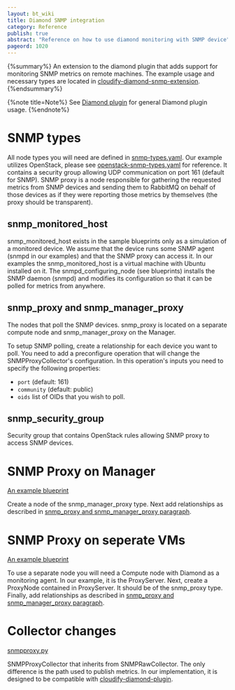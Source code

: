 ```yaml
---
layout: bt_wiki
title: Diamond SNMP integration
category: Reference
publish: true
abstract: "Reference on how to use diamond monitoring with SNMP device"
pageord: 1020
---
```


{%summary%}
An extension to the diamond plugin that adds support for monitoring SNMP metrics on remote machines.
The example usage and necessary types are located in [cloudify-diamond-snmp-extension](https://github.com/cloudify-cosmo/cloudify-diamond-snmp-extension).
{%endsummary%}

{%note title=Note%}
See [Diamond plugin](plugin-diamond.html) for general Diamond plugin usage.
{%endnote%}

# SNMP types
All node types you will need are defined in [snmp-types.yaml](https://github.com/cloudify-cosmo/cloudify-diamond-snmp-extension/blob/master/snmp-types.yaml). Our example utilizes OpenStack, please see [openstack-snmp-types.yaml](https://github.com/cloudify-cosmo/cloudify-diamond-snmp-extension/blob/master/openstack-snmp-types.yaml) for reference. It contains a security group allowing UDP communication on port 161 (default for SNMP). SNMP proxy is a node responsible for gathering the requested metrics from SNMP devices and sending them to RabbitMQ on behalf of those devices as if they were reporting those metrics by themselves (the proxy should be transparent).

## snmp_monitored_host
snmp_monitored_host exists in the sample blueprints only as a simulation of a monitored device. We assume that the device runs some SNMP agent (snmpd in our examples) and that the SNMP proxy can access it. In our examples the snmp_monitored_host is a virtual machine with Ubuntu installed on it. The snmpd_configuring_node (see blueprints) installs the SNMP daemon (snmpd) and modifies its configuration so that it can be polled for metrics from anywhere.

## snmp_proxy and snmp_manager_proxy
The nodes that poll the SNMP devices.
snmp_proxy is located on a separate compute node and snmp_manager_proxy on the Manager.

To setup SNMP polling, create a relationship for each device you want to poll. You need to add a preconfigure operation that will change the SNMPProxyCollector's configuration. In this operation's inputs you need to specify the following properties:

* `port` (default: 161)
* `community` (default: public)
* `oids` list of OIDs that you wish to poll.

## snmp_security_group
 Security group that contains OpenStack rules allowing SNMP proxy to access SNMP devices.

# SNMP Proxy on Manager
[An example blueprint](https://github.com/cloudify-cosmo/cloudify-diamond-snmp-extension/blob/master/proxy_on_manager.yaml)


Create a node of the snmp_manager_proxy type. Next add relationships as described in [snmp_proxy and snmp_manager_proxy paragraph](reference-diamond-snmp-integration.html#snmpproxy-and-snmpmanagerproxy).

# SNMP Proxy on seperate VMs
[An example blueprint](https://github.com/cloudify-cosmo/cloudify-diamond-snmp-extension/blob/master/separate_proxy.yaml)

To use a separate node you will need a Compute node with Diamond as a monitoring agent. In our example, it is the ProxyServer.
Next, create a ProxyNode contained in ProxyServer. It should be of the snmp_proxy type. Finally, add relationships as described in [snmp_proxy and snmp_manager_proxy paragraph](reference-diamond-snmp-integration.html#snmpproxy-and-snmpmanagerproxy).

# Collector changes

[snmpproxy.py](https://github.com/cloudify-cosmo/cloudify-diamond-snmp-extension/blob/master/collectors/snmpproxy.py)


SNMPProxyCollector that inherits from SNMPRawCollector. The only difference is the path used to publish metrics. In our implementation, it is designed to be compatible with [cloudify-diamond-plugin](https://github.com/cloudify-cosmo/cloudify-diamond-plugin).
